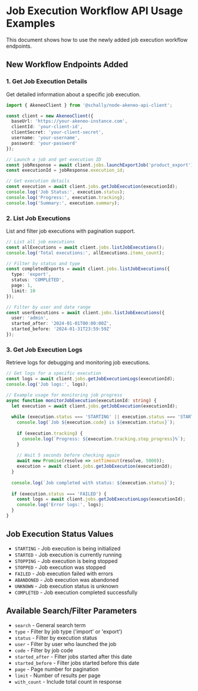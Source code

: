 # Job Execution Workflow API Usage Examples

This document shows how to use the newly added job execution workflow endpoints.

## New Workflow Endpoints Added

### 1. Get Job Execution Details
Get detailed information about a specific job execution.

```typescript
import { AkeneoClient } from '@schally/node-akeneo-api-client';

const client = new AkeneoClient({
  baseUrl: 'https://your-akeneo-instance.com',
  clientId: 'your-client-id',
  clientSecret: 'your-client-secret', 
  username: 'your-username',
  password: 'your-password'
});

// Launch a job and get execution ID
const jobResponse = await client.jobs.launchExportJob('product_export');
const executionId = jobResponse.execution_id;

// Get execution details
const execution = await client.jobs.getJobExecution(executionId);
console.log('Job Status:', execution.status);
console.log('Progress:', execution.tracking);
console.log('Summary:', execution.summary);
```

### 2. List Job Executions
List and filter job executions with pagination support.

```typescript
// List all job executions
const allExecutions = await client.jobs.listJobExecutions();
console.log('Total executions:', allExecutions.items_count);

// Filter by status and type
const completedExports = await client.jobs.listJobExecutions({
  type: 'export',
  status: 'COMPLETED',
  page: 1,
  limit: 10
});

// Filter by user and date range
const userExecutions = await client.jobs.listJobExecutions({
  user: 'admin',
  started_after: '2024-01-01T00:00:00Z',
  started_before: '2024-01-31T23:59:59Z'
});
```

### 3. Get Job Execution Logs
Retrieve logs for debugging and monitoring job executions.

```typescript
// Get logs for a specific execution
const logs = await client.jobs.getJobExecutionLogs(executionId);
console.log('Job logs:', logs);

// Example usage for monitoring job progress
async function monitorJobExecution(executionId: string) {
  let execution = await client.jobs.getJobExecution(executionId);
  
  while (execution.status === 'STARTING' || execution.status === 'STARTED') {
    console.log(`Job ${execution.code} is ${execution.status}`);
    
    if (execution.tracking) {
      console.log(`Progress: ${execution.tracking.step_progress}%`);
    }
    
    // Wait 5 seconds before checking again
    await new Promise(resolve => setTimeout(resolve, 5000));
    execution = await client.jobs.getJobExecution(executionId);
  }
  
  console.log(`Job completed with status: ${execution.status}`);
  
  if (execution.status === 'FAILED') {
    const logs = await client.jobs.getJobExecutionLogs(executionId);
    console.log('Error logs:', logs);
  }
}
```

## Job Execution Status Values

- `STARTING` - Job execution is being initialized
- `STARTED` - Job execution is currently running
- `STOPPING` - Job execution is being stopped
- `STOPPED` - Job execution was stopped
- `FAILED` - Job execution failed with errors
- `ABANDONED` - Job execution was abandoned
- `UNKNOWN` - Job execution status is unknown
- `COMPLETED` - Job execution completed successfully

## Available Search/Filter Parameters

- `search` - General search term
- `type` - Filter by job type ('import' or 'export')
- `status` - Filter by execution status
- `user` - Filter by user who launched the job
- `code` - Filter by job code
- `started_after` - Filter jobs started after this date
- `started_before` - Filter jobs started before this date
- `page` - Page number for pagination
- `limit` - Number of results per page
- `with_count` - Include total count in response